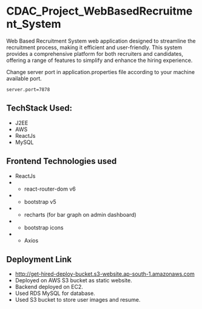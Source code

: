 # CDAC_Project_WebBasedRecruitment_System
Web Based Recruitment System web application designed to streamline the recruitment process, making it efficient and user-friendly. This system provides a comprehensive platform for both recruiters and candidates, offering a range of features to simplify and enhance the hiring experience.

Change server port in application.properties file according to your machine available port.
```
server.port=7878
```

## TechStack Used:
- J2EE
- AWS
- ReactJs
- MySQL


## Frontend Technologies used
- ReactJs
- - react-router-dom v6
- - bootstrap v5
- - recharts (for bar graph on admin dashboard)
- - bootstrap icons
- - Axios 

## Deployment Link 
- http://get-hired-deploy-bucket.s3-website.ap-south-1.amazonaws.com
- Deployed on AWS S3 bucket as static website.
- Backend deployed on EC2.
- Used RDS MySQL for database.
- Used S3 bucket to store user images and resume.
